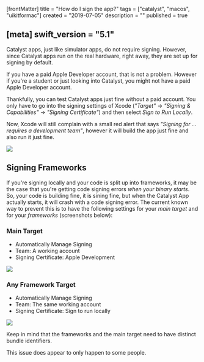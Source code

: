 [frontMatter]
title = "How do I sign the app?"
tags = ["catalyst", "macos", "uikitformac"]
created = "2019-07-05"
description = ""
published = true

[meta]
swift_version = "5.1"
---


Catalyst apps, just like simulator apps, do not require signing. However, since Catalyst apps run on the real hardware, right away, they are set up for signing by default.

If you have a paid Apple Developer account, that is not a problem. However if you're a student or just looking into Catalyst, you might not have a paid Apple Developer account.

Thankfully, you can test Catalyst apps just fine without a paid account. You only have to go into the signing settings of Xcode (*"Target"* -> *"Signing & Capabilities"* -> *"Signing Certificate"*) and then select *Sign to Run Locally*.

Now, Xcode will still complain with a small red alert that says *"Signing for ... requires a development team"*, however it will build the app just fine and also run it just fine.

![](/img-content/catalyst/signing_settings.png)

## Signing Frameworks

If you're signing locally and your code is split up into frameworks, it may be the case that you're getting code signing errors *when your binary starts*. So, your code is building fine, it is sining fine, but when the Catalyst App actually starts, it will crash with a code signing error. The current known way to prevent this is to have the following settings for your *main target* and for your *frameworks* (screenshots below):

### Main Target
- Automatically Manage Signing
- Team: A working account
- Signing Certificate: Apple Development

![](/img-content/catalyst/signing_frameworks1.png)

### Any Framework Target
- Automatically Manage Signing
- Team: The same working account
- Signing Certificate: Sign to run locally

![](/img-content/catalyst/signing_frameworks2.png)

Keep in mind that the frameworks and the main target need to have distinct bundle identifiers.

This issue does appear to only happen to some people.
